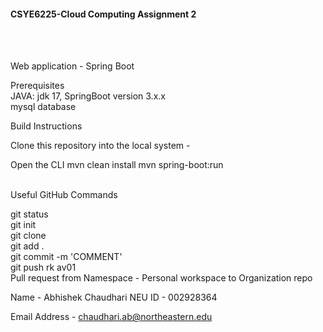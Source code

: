 <h4>CSYE6225-Cloud Computing Assignment 2</h4><br/><br/>

Web application - Spring Boot<br/>

Prerequisites<br/> JAVA: jdk 17, SpringBoot version 3.x.x<br/> mysql database<br/>

Build Instructions<br/>

Clone this repository into the local system -

Open the CLI
mvn clean install
mvn spring-boot:run


<br/> Useful GitHub Commands<br/>

git status<br/> git init<br/> git clone <br/> git add .<br/> git commit -m 'COMMENT'<br/> git push rk av01<br/> Pull request from Namespace - Personal workspace to Organization repo<br/>

Name - Abhishek Chaudhari
NEU ID - 002928364

Email Address - chaudhari.ab@northeastern.edu 